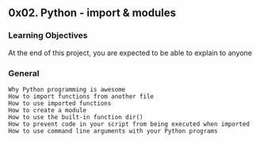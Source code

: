 ## 0x02. Python - import & modules

### Learning Objectives

At the end of this project, you are expected to be able to explain to anyone

### General

    Why Python programming is awesome
    How to import functions from another file
    How to use imported functions
    How to create a module
    How to use the built-in function dir()
    How to prevent code in your script from being executed when imported
    How to use command line arguments with your Python programs



